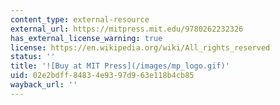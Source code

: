 ```yaml
---
content_type: external-resource
external_url: https://mitpress.mit.edu/9780262232326
has_external_license_warning: true
license: https://en.wikipedia.org/wiki/All_rights_reserved
status: ''
title: '![Buy at MIT Press](/images/mp_logo.gif)'
uid: 02e2bdff-8483-4e93-97d9-63e118b4cb85
wayback_url: ''
---
```

